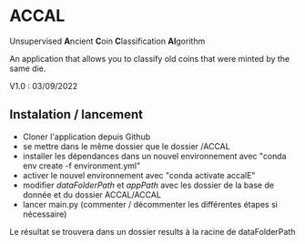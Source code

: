 # ACCAL
Unsupervised **A**ncient **C**oin **C**lassification **Al**gorithm

An application that allows you to classify old coins that were minted by the same die. 

V1.0 : 03/09/2022

## Instalation / lancement

- Cloner l'application depuis Github
- se mettre dans le même dossier que le dossier /ACCAL
- installer les dépendances dans un nouvel environnement avec "conda env create -f environment.yml"
- activer le nouvel environnement avec "conda activate accalE"
- modifier *dataFolderPath* et  *appPath* avec les dossier de la base de donnée et du dossier ACCAL/ACCAL
- lancer main.py (commenter / décommenter les différentes étapes si nécessaire)

Le résultat se trouvera dans un dossier results à la racine de dataFolderPath
